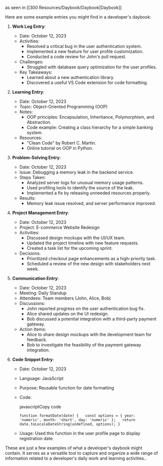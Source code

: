 as seen in [[300 Resources/Daybook/Daybook|Daybook]]

  
Here are some example entries you might find in a developer's daybook:

1. **Work Log Entry**:
    
    - Date: October 12, 2023
    - Activities:
        - Resolved a critical bug in the user authentication system.
        - Implemented a new feature for user profile customization.
        - Conducted a code review for John's pull request.
    - Challenges:
        - Struggled with database query optimization for the user profiles.
    - Key Takeaways:
        - Learned about a new authentication library.
        - Discovered a useful VS Code extension for code formatting.
2. **Learning Entry**:
    
    - Date: October 12, 2023
    - Topic: Object-Oriented Programming (OOP)
    - Notes:
        - OOP principles: Encapsulation, Inheritance, Polymorphism, and Abstraction.
        - Code example: Creating a class hierarchy for a simple banking system.
    - Resources:
        - "Clean Code" by Robert C. Martin.
        - Online tutorial on OOP in Python.
3. **Problem-Solving Entry**:
    
    - Date: October 12, 2023
    - Issue: Debugging a memory leak in the backend service.
    - Steps Taken:
        - Analyzed server logs for unusual memory usage patterns.
        - Used profiling tools to identify the source of the leak.
        - Implemented a fix by releasing unneeded resources properly.
    - Results:
        - Memory leak issue resolved, and server performance improved.
4. **Project Management Entry**:
    
    - Date: October 12, 2023
    - Project: E-commerce Website Redesign
    - Activities:
        - Discussed design mockups with the UI/UX team.
        - Updated the project timeline with new feature requests.
        - Created a task list for the upcoming sprint.
    - Decisions:
        - Prioritized checkout page enhancements as a high-priority task.
        - Scheduled a review of the new design with stakeholders next week.
5. **Communication Entry**:
    
    - Date: October 12, 2023
    - Meeting: Daily Standup
    - Attendees: Team members (John, Alice, Bob)
    - Discussions:
        - John reported progress on the user authentication bug fix.
        - Alice shared updates on the UI redesign.
        - Bob discussed a potential integration with a third-party payment gateway.
    - Action Items:
        - Alice to share design mockups with the development team for feedback.
        - Bob to investigate the feasibility of the payment gateway integration.
6. **Code Snippet Entry**:
    
    - Date: October 12, 2023
    - Language: JavaScript
    - Purpose: Reusable function for date formatting
    - Code:
        
        javascriptCopy code
        
        `function formatDate(date) {   const options = { year: 'numeric', month: 'short', day: 'numeric' };   return date.toLocaleDateString(undefined, options); }`
        
    - Usage: Used this function in the user profile page to display registration date.

These are just a few examples of what a developer's daybook might contain. It serves as a versatile tool to capture and organize a wide range of information related to a developer's daily work and learning activities..